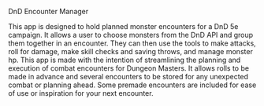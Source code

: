 DnD Encounter Manager

This app is designed to hold planned monster encounters for a DnD 5e campaign.
It allows a user to choose monsters from the DnD API and group them together in an encounter.
They can then use the tools to make attacks, roll for damage, make skill checks and saving throws, and manage monster hp.
This app is made with the intention of streamlining the planning and execution of combat encounters for Dungeon Masters. It allows rolls to be made in advance and several encounters to be stored for any unexpected combat or planning ahead.
Some premade encounters are included for ease of use or inspiration for your next encounter.
